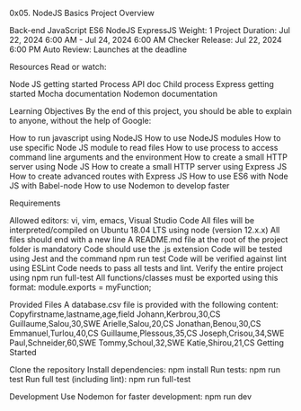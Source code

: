0x05. NodeJS Basics
Project Overview

Back-end
JavaScript
ES6
NodeJS
ExpressJS
Weight: 1
Project Duration: Jul 22, 2024 6:00 AM - Jul 24, 2024 6:00 AM
Checker Release: Jul 22, 2024 6:00 PM
Auto Review: Launches at the deadline

Resources
Read or watch:

Node JS getting started
Process API doc
Child process
Express getting started
Mocha documentation
Nodemon documentation

Learning Objectives
By the end of this project, you should be able to explain to anyone, without the help of Google:

How to run javascript using NodeJS
How to use NodeJS modules
How to use specific Node JS module to read files
How to use process to access command line arguments and the environment
How to create a small HTTP server using Node JS
How to create a small HTTP server using Express JS
How to create advanced routes with Express JS
How to use ES6 with Node JS with Babel-node
How to use Nodemon to develop faster

Requirements

Allowed editors: vi, vim, emacs, Visual Studio Code
All files will be interpreted/compiled on Ubuntu 18.04 LTS using node (version 12.x.x)
All files should end with a new line
A README.md file at the root of the project folder is mandatory
Code should use the .js extension
Code will be tested using Jest and the command npm run test
Code will be verified against lint using ESLint
Code needs to pass all tests and lint. Verify the entire project using npm run full-test
All functions/classes must be exported using this format: module.exports = myFunction;

Provided Files
A database.csv file is provided with the following content:
Copyfirstname,lastname,age,field
Johann,Kerbrou,30,CS
Guillaume,Salou,30,SWE
Arielle,Salou,20,CS
Jonathan,Benou,30,CS
Emmanuel,Turlou,40,CS
Guillaume,Plessous,35,CS
Joseph,Crisou,34,SWE
Paul,Schneider,60,SWE
Tommy,Schoul,32,SWE
Katie,Shirou,21,CS
Getting Started

Clone the repository
Install dependencies: npm install
Run tests: npm run test
Run full test (including lint): npm run full-test

Development
Use Nodemon for faster development: npm run dev
